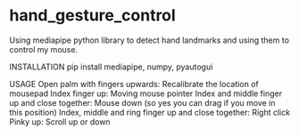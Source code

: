 # hand_gesture_control
Using mediapipe python library to detect hand landmarks and using them to control my mouse.

INSTALLATION
pip install mediapipe, numpy, pyautogui

USAGE
Open palm with fingers upwards: Recalibrate the location of mousepad 
Index finger up: Moving mouse pointer
Index and middle finger up and close together: Mouse down (so yes you can drag if you move in this position)
Index, middle and ring finger up and close together: Right click
Pinky up: Scroll up or down
